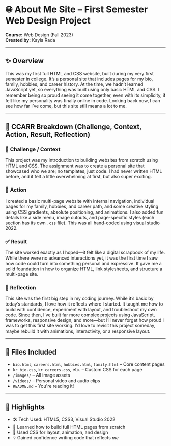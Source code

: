 # 🌐 About Me Site – First Semester Web Design Project  
**Course:** Web Design (Fall 2023)  
**Created by:** Kayla Rada  

---

## ✨ Overview  
This was my first full HTML and CSS website, built during my very first semester in college. It’s a personal site that includes pages for my bio, family, hobbies, and career history. At the time, we hadn’t learned JavaScript yet, so everything was built using only basic HTML and CSS. I remember being so proud seeing it come together, even with its simplicity, it felt like my personality was finally online in code. Looking back now, I can see how far I’ve come, but this site still means a lot to me.

---

## 🚗 CCARR Breakdown (Challenge, Context, Action, Result, Reflection)

### 🔹 **Challenge / Context**  
This project was my introduction to building websites from scratch using HTML and CSS. The assignment was to create a personal site that showcased who we are; no templates, just code. I had never written HTML before, and it felt a little overwhelming at first, but also super exciting.

### 🔧 **Action**  
I created a basic multi-page website with internal navigation, individual pages for my family, hobbies, and career path, and some creative styling using CSS gradients, absolute positioning, and animations. I also added fun details like a side menu, image cutouts, and page-specific styles (each section has its own `.css` file). This was all hand-coded using visual studio 2022.

### ✅ **Result**  
The site worked exactly as I hoped—it felt like a digital scrapbook of my life. While there were no advanced interactions yet, it was the first time I saw how code could turn into something personal and expressive. It gave me a solid foundation in how to organize HTML, link stylesheets, and structure a multi-page site.

### 💭 **Reflection**  
This site was the first big step in my coding journey. While it’s basic by today’s standards, I love how it reflects where I started. It taught me how to build with confidence, experiment with layout, and troubleshoot my own code. Since then, I’ve built far more complex projects using JavaScript, frameworks, responsive design, and more—but I’ll never forget how proud I was to get this first site working. I'd love to revisit this project someday, maybe rebuild it with animations, interactivity, or a responsive layout.

---

## 📁 Files Included
- `bio.html`, `careers.html`, `hobbies.html`, `family.html` – Core content pages  
- `kr_bio.css`, `kr_careers.css`, etc. – Custom CSS for each page  
- `/images/` – All image assets  
- `/videos/` – Personal video and audio clips  
- `README.md` – You're reading it!

---

## 🌟 Highlights
- 🛠️ Tech Used: HTML5, CSS3, Visual Studio 2022
- 🧠 Learned how to build full HTML pages from scratch  
- 🎨 Used CSS for layout, animation, and design  
- 💡 Gained confidence writing code that reflects *me*
